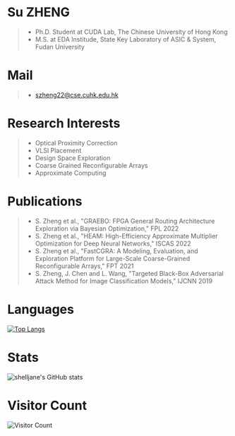 # Su ZHENG

>* Ph.D. Student at CUDA Lab, The Chinese University of Hong Kong
>* M.S. at EDA Institude, State Key Laboratory of ASIC & System, Fudan University


# Mail

>* szheng22@cse.cuhk.edu.hk


# Research Interests

>* Optical Proximity Correction
>* VLSI Placement
>* Design Space Exploration
>* Coarse Grained Reconfigurable Arrays
>* Approximate Computing


# Publications

>* S. Zheng et al., "GRAEBO: FPGA General Routing Architecture Exploration via Bayesian Optimization," FPL 2022
>* S. Zheng et al., "HEAM: High-Efficiency Approximate Multiplier Optimization for Deep Neural Networks," ISCAS 2022
>* S. Zheng et al., "FastCGRA: A Modeling, Evaluation, and Exploration Platform for Large-Scale Coarse-Grained Reconfigurable Arrays," FPT 2021
>* S. Zheng, J. Chen and L. Wang, "Targeted Black-Box Adversarial Attack Method for Image Classification Models," IJCNN 2019


# Languages
[![Top Langs](https://github-readme-stats.vercel.app/api/top-langs/?username=shelljane)](https://github.com/shelljane/github-readme-stats)


# Stats
![shelljane's GitHub stats](https://github-readme-stats.vercel.app/api?username=shelljane&show_icons=true)


# Visitor Count
![Visitor Count](https://profile-counter.glitch.me/shelljane/count.svg)
